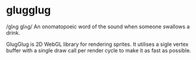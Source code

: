 # glugglug
/ɡlʌɡ ɡlʌɡ/ An onomatopoeic word of the sound when someone swallows a drink.

GlugGlug is 2D WebGL library for rendering sprites. It utilises a sigle vertex buffer with a single draw call per render cycle to make it as fast as possible.
